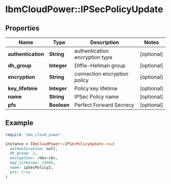 # IbmCloudPower::IPSecPolicyUpdate

## Properties

| Name | Type | Description | Notes |
| ---- | ---- | ----------- | ----- |
| **authentication** | **String** | authentication encryption type | [optional] |
| **dh_group** | **Integer** | Diffie-Hellman group | [optional] |
| **encryption** | **String** | connection encryption policy | [optional] |
| **key_lifetime** | **Integer** | Policy key lifetime | [optional] |
| **name** | **String** | IPSec Policy name | [optional] |
| **pfs** | **Boolean** | Perfect Forward Secrecy | [optional] |

## Example

```ruby
require 'ibm_cloud_power'

instance = IbmCloudPower::IPSecPolicyUpdate.new(
  authentication: null,
  dh_group: 2,
  encryption: 3des-cbc,
  key_lifetime: 28800,
  name: ipSecPolicy2,
  pfs: true
)
```

